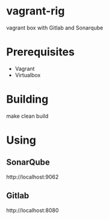 # vagrant-rig
vagrant box with Gitlab and Sonarqube

# Prerequisites
* Vagrant
* Virtualbox

# Building
make clean build

# Using
## SonarQube
http://localhost:9062

## Gitlab
http://localhost:8080



